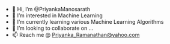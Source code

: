 - 👋 Hi, I’m @PriyankaManosarath
- 👀 I’m interested in Machine Learning
- 🌱 I’m currently learning various Machine Learning Algorithms
- 💞️ I’m looking to collaborate on ...
- 📫 Reach me @ Priyanka_Ramanathan@yahoo.com

<!---
PriyankaManosarath/PriyankaManosarath is a ✨ special ✨ repository because its `README.md` (this file) appears on your GitHub profile.
You can click the Preview link to take a look at your changes.
--->
